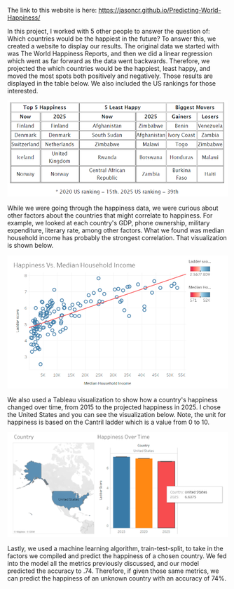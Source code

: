 The link to this website is here: https://jasoncr.github.io/Predicting-World-Happiness/

In this project, I worked with 5 other people to answer the question of: Which countries would be the happiest in the future? To answer this, we created a website to display our results. The original data we started with was The World Happiness Reports, and then we did a linear regression which went as far forward as the data went backwards. Therefore, we projected the which countries would be the happiest, least happy, and moved the most spots both positively and negatively. Those results are displayed in the table below. We also included the US rankings for those interested. 

<img src="Images/findings_table.png" width=800>

While we were going through the happiness data, we were curious about other factors about the countries that might correlate to happiness. For example, we looked at each country's GDP, phone ownership, military expenditure, literary rate, among other factors. What we found was median household income has probably the strongest correlation. That visualization is shown below. 

<img src="Images/happy_vs_median.png" width=800>

We also used a Tableau visualization to show how a country's happiness changed over time, from 2015 to the projected happiness in 2025. I chose the United States and you can see the visualization below. Note, the unit for happiness is based on the Cantril ladder which is a value from 0 to 10. 

<img src="Images/us_happy_over_time.png" width=800>
          
Lastly, we used a machine learning algorithm, train-test-split, to take in the factors we compiled and predict the happiness of a chosen country. We fed into the model all the metrics previously discussed, and our model predicted the accuracy to .74. Therefore, if given those same metrics, we can predict the happiness of an unknown country with an accuracy of 74%.  
